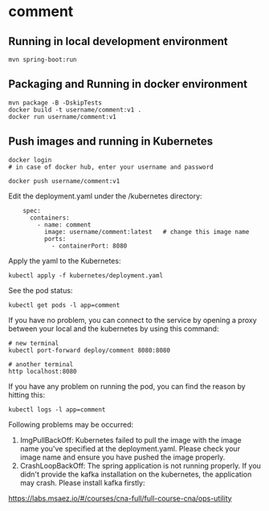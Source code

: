 # comment

## Running in local development environment

```
mvn spring-boot:run
```

## Packaging and Running in docker environment

```
mvn package -B -DskipTests
docker build -t username/comment:v1 .
docker run username/comment:v1
```

## Push images and running in Kubernetes

```
docker login 
# in case of docker hub, enter your username and password

docker push username/comment:v1
```

Edit the deployment.yaml under the /kubernetes directory:
```
    spec:
      containers:
        - name: comment
          image: username/comment:latest   # change this image name
          ports:
            - containerPort: 8080

```

Apply the yaml to the Kubernetes:
```
kubectl apply -f kubernetes/deployment.yaml
```

See the pod status:
```
kubectl get pods -l app=comment
```

If you have no problem, you can connect to the service by opening a proxy between your local and the kubernetes by using this command:
```
# new terminal
kubectl port-forward deploy/comment 8080:8080

# another terminal
http localhost:8080
```

If you have any problem on running the pod, you can find the reason by hitting this:
```
kubectl logs -l app=comment
```

Following problems may be occurred:

1. ImgPullBackOff:  Kubernetes failed to pull the image with the image name you've specified at the deployment.yaml. Please check your image name and ensure you have pushed the image properly.
1. CrashLoopBackOff: The spring application is not running properly. If you didn't provide the kafka installation on the kubernetes, the application may crash. Please install kafka firstly:

https://labs.msaez.io/#/courses/cna-full/full-course-cna/ops-utility

